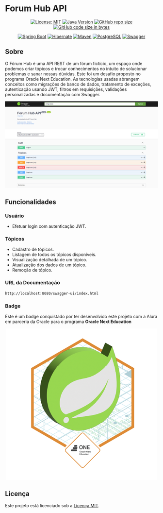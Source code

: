 # Forum Hub API

<div align="center">

[![License: MIT](https://img.shields.io/badge/License-MIT-yellow)](https://opensource.org/licenses/MIT)
[![Java Version](https://img.shields.io/badge/Java-21%2B-blue)](https://www.java.com/)
[![GitHub repo size](https://img.shields.io/github/repo-size/marllonmendez/stories?color=blue)]()
[![GitHub code size in bytes](https://img.shields.io/github/languages/code-size/marllonmendez/stories?color=blue)]()

[![Spring Boot](https://img.shields.io/badge/Spring_Boot-F2F4F9?style=for-the-badge&logo=spring-boot)](https://spring.io/projects/spring-boot)
[![Hibernate](https://img.shields.io/badge/Hibernate-59666C?style=for-the-badge&logo=Hibernate&logoColor=white)](https://hibernate.org/)
[![Maven](https://img.shields.io/badge/Apache_Maven-C71A36?style=for-the-badge&logo=apachemaven&logoColor=white)](https://maven.apache.org/)
[![PostgreSQL](https://img.shields.io/badge/PostgreSQL-316192?style=for-the-badge&logo=postgresql&logoColor=white)](https://www.postgresql.org/)
[![Swagger](https://img.shields.io/badge/Swagger-85EA2D?style=for-the-badge&logo=Swagger&logoColor=white)](https://swagger.io/)

</div>

## Sobre
O Fórum Hub é uma API REST de um fórum fictício, um espaço onde podemos criar tópicos e trocar conhecimentos no intuito de solucionar problemas e sanar nossas dúvidas.
Este foi um desafio proposto no programa Oracle Next Education. As tecnologias usadas abrangem conceitos como migrações de banco de dados, tratamento de exceções, autenticação usando JWT, filtros em requisições, validações personalizadas e documentação com Swagger.

[![Documentação](./src/assets/swagger.png)]()

## Funcionalidades

### Usuário

- Efetuar login com autenticação JWT.

### Tópicos

- Cadastro de tópicos.
- Listagem de todos os tópicos disponíveis.
- Visualização detalhada de um tópico.
- Atualização dos dados de um tópico.
- Remoção de tópico.

### URL da Documentação

``` bash
http://localhost:8080/swagger-ui/index.html
```

### Badge

Este é um badge conquistado por ter desenvolvido este projeto com a Alura em parceria da Oracle para o programa **Oracle Next Education**

<div align="center">

[![Documentação](./src/assets/Badge-Spring.png)]()

</div>

## Licença

Este projeto está licenciado sob a [Licença MIT](LICENSE).
